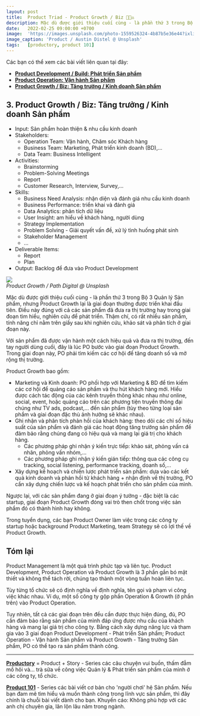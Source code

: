 ```yaml
---
layout: post
title:  Product Triad - Product Growth / Biz 👨🏻‍⚖️
description: Mặc dù được giới thiệu cuối cùng - là phần thứ 3 trong Bộ 3 Quản lý Sản phẩm, nhưng Product Growth lại là giai đoạn được triển khai đầu tiên. Điều này đúng với cả các sản phẩm đã đưa ra thị trường hay trong giai đoạn tìm hiểu, nghiên cứu để phát triển. Ủa sao kỳ vậy ta? 🤔
date:   2022-02-25 09:00:00 +0700
image:  'https://images.unsplash.com/photo-1559526324-4b87b5e36e44?ixlib=rb-4.0.3&ixid=MnwxMjA3fDB8MHxwaG90by1wYWdlfHx8fGVufDB8fHx8&auto=format&fit=crop&w=2671&q=80'
image_caption: 'Product / Austin Distel @ Unsplash'
tags:   [productory, product 101]
---
```



Các bạn có thể xem các bài viết liên quan tại đây:
- **[Product Development / Build: Phát triển Sản phẩm](/blog/product-triad-product-developement-phat-trien-san-pham)**
- **[Product Operation: Vận hành Sản phẩm](/blog/product-triad-product-operation-van-hanh-san-pham)**
- **[Product Growth / Biz: Tăng trưởng / Kinh doanh Sản phẩm](/blog/product-triad-product-growth-biz-tang-truong-san-pham)**


## 3. Product Growth / Biz: Tăng trưởng / Kinh doanh Sản phẩm

- Input: Sản phẩm hoàn thiện & nhu cầu kinh doanh
- Stakeholders:
    - Operation Team: Vận hành, Chăm sóc Khách hàng
    - Business Team: Marketing, Phát triển kinh doanh (BD),...
    - Data Team: Business Intelligent
- Activities:
	- Brainstorming
	- Problem-Solving Meetings
	- Report
	- Customer Research, Interview, Survey,...
- Skills:
	- Business Need Analysis: nhận diện và đánh giá nhu cầu kinh doanh
	- Business Performance: triển khai và đánh giá
	- Data Analytics: phân tích dữ liệu
	- User Insight: am hiểu về khách hàng, người dùng
	- Strategy Implementation
	- Problem Solving - Giải quyết vấn đề, xử lý tình huống phát sinh
	- Stakeholder Management 
	- …
- Deliverable Items:
    - Report
    - Plan
- Output: Backlog để đưa vào Product Development

<div class="gallery-box">
  <div class="gallery">
    <img src="https://images.unsplash.com/photo-1608222351212-18fe0ec7b13b?ixlib=rb-4.0.3&ixid=MnwxMjA3fDB8MHxwaG90by1wYWdlfHx8fGVufDB8fHx8&auto=format&fit=crop&w=2274&q=80" loading="lazy">
  </div>
  <em>Product Growth / Path Digital @ Unsplash</em>
</div>

Mặc dù được giới thiệu cuối cùng - là phần thứ 3 trong Bộ 3 Quản lý Sản phẩm, nhưng Product Growth lại là giai đoạn thường được triển khai đầu tiên. Điều này đúng với cả các sản phẩm đã đưa ra thị trường hay trong giai đoạn tìm hiểu, nghiên cứu để phát triển. Thậm chí, có rất nhiều sản phẩm, tính năng chỉ nằm trên giấy sau khi nghiên cứu, khảo sát và phân tích ở giai đoạn này.

Với sản phẩm đã được vận hành một cách hiệu quả và đưa ra thị trường, đến tay người dùng cuối, đây là lúc PO bước vào giai đoạn Product Growth. Trong giai đoạn này, PO phải tìm kiếm các cơ hội để tăng doanh số và mở rộng thị trường.

Product Growth bao gồm:
- Marketing và Kinh doanh: PO phối hợp với Marketing & BD để tìm kiếm các cơ hội để quảng cáo sản phẩm và thu hút khách hàng mới. Hiểu được cách tác động của các kênh truyền thông khác nhau như online, social, event, hoặc quảng cáo trên các phương tiện truyền thông đại chúng như TV ads, podcast,… đến sản phẩm (tùy theo từng loại sản phẩm và giai đoạn đặc thù ảnh hưởng sẽ khác nhau).
- Ghi nhận và phân tích phản hồi của khách hàng: theo dõi các chỉ số hiệu suất của sản phẩm và đánh giá các hoạt động tăng trưởng sản phẩm để đảm bảo rằng chúng đang có hiệu quả và mang lại giá trị cho khách hàng.
	- Các phương pháp ghi nhận ý kiến trực tiếp: khảo sát, phỏng vấn cá nhân, phỏng vấn nhóm,...
    - Các phương pháp ghi nhận ý kiến gián tiếp: thông qua các công cụ tracking, social listening, performance tracking, doanh số,... 
- Xây dựng kế hoạch và chiến lược phát triển sản phẩm: dựa vào các kết quả kinh doanh và phản hồi từ khách hàng + nhận định về thị trường, PO cần xây dựng chiến lược và kế hoạch phát triển cho sản phẩm của mình.

Ngược lại, với các sản phẩm đang ở giai đoạn ý tưởng - đặc biệt là các startup, giai đoạn Product Growth đóng vai trò then chốt trong việc sản phẩm đó có thành hình hay không.

Trong tuyển dụng, các bạn Product Owner làm việc trong các công ty startup hoặc background Product Marketing, team Strategy sẽ có lợi thế về Product Growth.


## Tóm lại

Product Management là một quá trình phức tạp và liên tục. Product Development, Product Operation và Product Growth là 3 phần gắn bó mật thiết và không thể tách rời, chúng tạo thành một vòng tuần hoàn liên tục.

Tùy từng tổ chức sẽ có định nghĩa về định nghĩa, tên gọi và phạm vi công việc khác nhau. Ví dụ, một số công ty gộp phần Operation & Growth (ở phần trên) vào Product Operation.

Tuy nhiên, tất cả các giai đoạn trên đều cần được thực hiện đúng, đủ, PO cần đảm bảo rằng sản phẩm của mình đáp ứng được nhu cầu của khách hàng và mang lại giá trị cho công ty. Bằng cách xây dựng năng lực và tham gia vào 3 giai đoạn Product Development - Phát triển Sản phẩm; Product Operation - Vận hành Sản phẩm và Product Growth -  Tăng trưởng Sản phẩm, PO có thể tạo ra sản phẩm thành công.

___

**[Productory](/tags/?tag=productory)** = Product + Story - Series các câu chuyện vui buồn, thấm đẫm mồ hôi và... trà sữa về công việc Quản lý & Phát triển sản phẩm của mình ở các công ty, tổ chức.

**[Product 101](/tags/?tag=product+101)** - Series các bài viết cơ bản cho 'người chơi' hệ Sản phẩm. Nếu bạn đam mê tìm hiểu và muốn thành công trong lĩnh vực sản phẩm, thì đây chính là chuỗi bài viết dành cho bạn. Khuyến cáo: Không phù hợp với các anh chị chuyên gia, lăn lộn lâu năm trong ngành.

